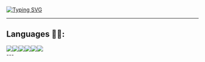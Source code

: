 ## <div style='display : flex'>
<a href="https://git.io/typing-svg"><img src="https://readme-typing-svg.demolab.com?font=Fira+Code&pause=1000&width=435&lines=Ky%2C+this+is+racoonqq+profile" alt="Typing SVG" /></a>
</div>

---

## Languages 👨‍💻:
<div style='display : flex'>
<img src='https://camo.githubusercontent.com/b78076513effbbdc29d4bb60051c748ae9c8fa88e6503e446074fb19abb29011/68747470733a2f2f637573746f6d2d69636f6e2d6261646765732e64656d6f6c61622e636f6d2f62616467652f2d4e6f64652e6a732d3333393933333f7374796c653d666f722d7468652d6261646765266c6f676f3d6e6f64652e6a73266c6f676f436f6c6f723d7768697465' />
<img src='https://img.shields.io/badge/-JavaScript-F7DF05?logo=javascript&logoColor=white&style=for-the-badge' />
<img src='https://img.shields.io/badge/-CSharp-0370FF?logo=csharp&logoColor=white&style=for-the-badge' />  
<img src='https://img.shields.io/badge/-HTML-C9660E?logo=html5&logoColor=white&style=for-the-badge' />
<img src='https://img.shields.io/badge/-WEB-0BDB5E?logo=html5&logoColor=white&style=for-the-badge' />
<img src='https://img.shields.io/badge/-.NET-7110E0?logo=dotnet&logoColor=white&style=for-the-badge' />
</div>
---
<!-- **racoonqq/racoonqq** is a ✨ _special_ ✨ repository because its `README.md` (this file) appears on your GitHub profile.

Here are some ideas to get you started:

- 🔭 I’m currently working on ...
- 🌱 I’m currently learning ...
- 👯 I’m looking to collaborate on ...
- 🤔 I’m looking for help with ...
- 💬 Ask me about ...
- 📫 How to reach me: ...
- 😄 Pronouns: ...
- ⚡ Fun fact: ...
-->

